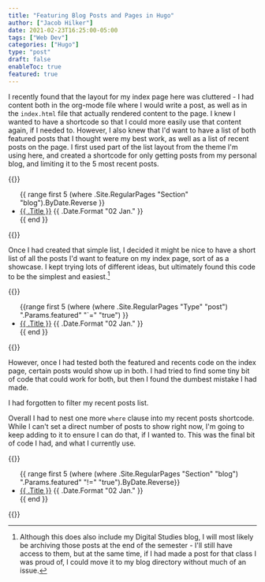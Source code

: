 ```yaml
---
title: "Featuring Blog Posts and Pages in Hugo"
author: ["Jacob Hilker"]
date: 2021-02-23T16:25:00-05:00
tags: ["Web Dev"]
categories: ["Hugo"]
type: "post"
draft: false
enableToc: true
featured: true
---
```


I recently found that the layout for my index page here was cluttered - I had content both in the org-mode file where I would write a post, as well as in the `index.html` file that actually rendered content to the page. I knew I wanted to have a shortcode so that I could more easily use that content again, if I needed to. However, I also knew that I'd want to have a list of both featured posts that I thought were my best work, as well as a list of recent posts on the page. I first used part of the list layout from the theme I'm using here, and created a shortcode for only getting posts from my personal blog, and limiting it to the 5 most recent posts.

{{<highlight html>}}
<ul class="posts-list">
      {{ range first 5 (where .Site.RegularPages "Section" "blog").ByDate.Reverse  }}
        <li class="posts-list-item">
          <a class="posts-list-item-title" href="{{ .Permalink }}">{{ .Title }}</a>
          <span class="posts-list-item-description">
            {{ .Date.Format "02 Jan." }}
          </span>
        </li>
      {{ end }}
    </ul>
    {{</highlight>}}

Once I had created that simple list, I decided it might be nice to have a short list of all the posts I'd want to feature on my index page, sort of as a showcase. I kept trying lots of different ideas, but ultimately found this code to be the simplest and easiest.[^fn:1]

{{<highlight html>}}
 <ul class="posts-list">
{{range first 5 (where (where .Site.RegularPages "Type" "post") ".Params.featured" "`=" "true") }}
        <li class`"posts-list-item">
      <a class="posts-list-item-title" href="{{ .Permalink }}">{{ .Title }}</a>
      <span class="posts-list-item-description">
        {{ .Date.Format "02 Jan." }}
      </span>
    </li>
  {{ end }}
</ul>
{{</highlight>}}

However, once I had tested both the featured and recents code on the index page, certain posts would show up in both. I had tried to find some tiny bit of code that could work for both, but then I found the dumbest mistake I had made.

I had forgotten to filter my recent posts list.

Overall I had to nest one more `where` clause into my recent posts shortcode. While I can't set a direct number of posts to show right now, I'm going to keep adding to it to ensure I can do that, if I wanted to. This was the final bit of code I had, and what I currently use.

{{<highlight html>}}
<ul class="posts-list">
      {{ range first 5 (where (where .Site.RegularPages "Section" "blog") ".Params.featured" "!=" "true").ByDate.Reverse}}
      <li class="posts-list-item">
          <a class="posts-list-item-title" href="{{ .Permalink }}">{{ .Title }}</a>
          <span class="posts-list-item-description">
            {{ .Date.Format "02 Jan." }}
          </span>
        </li>
      {{ end }}
    </ul>
    {{</highlight>}}

[^fn:1]: Although this does also include my Digital Studies blog, I will most likely be archiving those posts at the end of the semester - I'll still have access to them, but at the same time, if I had made a post for that class I was proud of, I could move it to my blog directory without much of an issue.